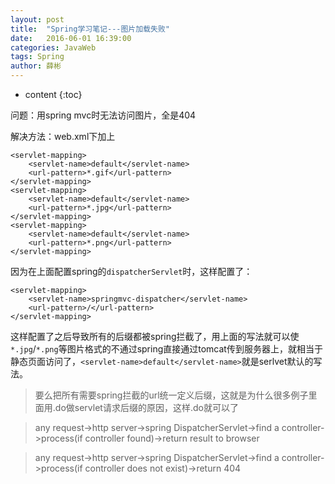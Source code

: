 ```yaml
---
layout: post
title:  "Spring学习笔记---图片加载失败"
date:   2016-06-01 16:39:00
categories: JavaWeb
tags: Spring
author: 薛彬
---
```


* content
{:toc}

问题：用spring mvc时无法访问图片，全是404





解决方法：web.xml下加上

```
<servlet-mapping>
    <servlet-name>default</servlet-name>
    <url-pattern>*.gif</url-pattern>
</servlet-mapping>
<servlet-mapping>
    <servlet-name>default</servlet-name>
    <url-pattern>*.jpg</url-pattern>
</servlet-mapping>
<servlet-mapping>
    <servlet-name>default</servlet-name>
    <url-pattern>*.png</url-pattern>
</servlet-mapping>
```

因为在上面配置spring的`dispatcherServlet`时，这样配置了：

```
<servlet-mapping>
    <servlet-name>springmvc-dispatcher</servlet-name>
    <url-pattern>/</url-pattern>
</servlet-mapping>
```

这样配置了之后导致所有的后缀都被spring拦截了，用上面的写法就可以使`*.jpg`/`*.png`等图片格式的不通过spring直接通过tomcat传到服务器上，就相当于静态页面访问了，`<servlet-name>default</servlet-name>`就是serlvet默认的写法。

> 要么把所有需要spring拦截的url统一定义后缀，这就是为什么很多例子里面用.do做servlet请求后缀的原因，这样<url-pattern>.do</url-pattern>就可以了

> any request->http server->spring DispatcherServlet->find a controller->process(if controller found)->return result to browser

> any request->http server->spring DispatcherServlet->find a controller->process(if controller does not exist)->return 404